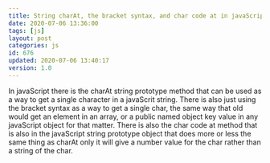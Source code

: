 ```yaml
---
title: String charAt, the bracket syntax, and char code at in javaScript
date: 2020-07-06 13:36:00
tags: [js]
layout: post
categories: js
id: 676
updated: 2020-07-06 13:40:17
version: 1.0
---
```


In javaScript there is the charAt string prototype method that can be used as a way to get a single character in a javaScrit string. There is also just using the bracket syntax as a way to get a single char, the same way that old would get an element in an array, or a public named object key value in any javaScript object for that matter. There is also the char code at method that is also in the javaScript string prototype object that does more or less the same thing as charAt only it will give a number value for the char rather than a string of the char.

<!-- more -->
